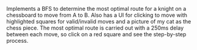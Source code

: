 Implements a BFS to determine the most optimal route for a knight on a chessboard to move from A to B. Also has a UI for clicking to move with highlighted squares for valid/invalid moves and a picture of my cat as the chess piece.
The most optimal route is carried out with a 250ms delay between each move, so click on a red square and see the step-by-step process.
